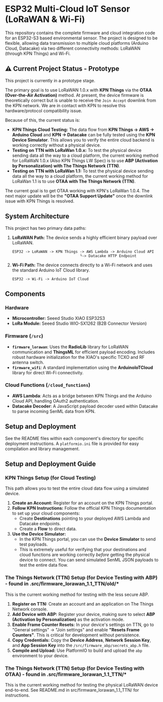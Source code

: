 # ESP32 Multi-Cloud IoT Sensor (LoRaWAN & Wi-Fi)

This repository contains the complete firmware and cloud integration code for an ESP32-S3 based environmental sensor. The project is designed to be flexible, allowing data transmission to multiple cloud platforms (Arduino Cloud, Datacake) via two different connectivity methods: LoRaWAN (through KPN Things) and Wi-Fi.


## ⚠️ Current Project Status - Prototype

This project is currently in a prototype stage.

The primary goal is to use LoRaWAN 1.0.x with **KPN Things** via the **OTAA (Over-the-Air Activation)** method. At present, the device firmware is theoretically correct but is unable to receive the `Join Accept` downlink from the KPN network. We are in contact with KPN to resolve this hardware/protocol compatibility issue.

Because of this, the current status is:
* **KPN Things Cloud Testing:** The data flow from **KPN Things -> AWS -> Arduino Cloud** and **KPN -> Datacake** can be fully tested using the **KPN Device Simulator**. This allows you to verify the entire cloud backend is working correctly without a physical device.
* **Testing on TTN with LoRaWan 1.0.x:** To test the physical device sending data all the way to a cloud platform, the current working method for LoRaWaN 1.0.x (Also KPN Things LW Spec)  is to use **ABP (Activation by Personalization) with The Things Network (TTN)**.
* **Testing on TTN with LoRaWan 1.1:** To test the physical device sending data all the way to a cloud platform, the current working method for LoRaWan 1.1 is to use **OTAA with The Things Network (TTN)**. 

The current goal is to get OTAA working with KPN's LoRaWan 1.0.4. The next major update will be the **"OTAA Support Update"** once the downlink issue with KPN Things is resolved.

## System Architecture

This project has two primary data paths:

1.  **LoRaWAN Path:** The device sends a highly efficient binary payload over LoRaWAN.
    ```
    ESP32 -> LoRaWAN -> KPN Things -> AWS Lambda -> Arduino Cloud API
                                   └-> Datacake HTTP Endpoint
    ```
2.  **Wi-Fi Path:** The device connects directly to a Wi-Fi network and uses the standard Arduino IoT Cloud library.
    ```
    ESP32 -> Wi-Fi -> Arduino IoT Cloud
    ```

## Components

### **Hardware**
* **Microcontroller:** Seeed Studio XIAO ESP32S3
* **LoRa Module:** Seeed Studio WIO-SX1262 (B2B Connector Version)

### **Firmware (`/src`)**
* **`firmware_lorawan`**: Uses the **RadioLib** library for LoRaWAN communication and **ThingsML** for efficient payload encoding. Includes robust hardware initialization for the XIAO's specific TCXO and RF antenna switch.
* **`firmware_wifi`**: A standard implementation using the **ArduinoIoTCloud** library for direct Wi-Fi connectivity.

### **Cloud Functions (`/cloud_functions`)**
* **AWS Lambda**: Acts as a bridge between KPN Things and the Arduino Cloud API, handling OAuth2 authentication.
* **Datacake Decoder**: A JavaScript payload decoder used within Datacake to parse incoming SenML data from KPN.

## Setup and Deployment
See the README files within each component's directory for specific deployment instructions. A `platformio.ini` file is provided for easy compilation and library management.




## Setup and Deployment Guide

### KPN Things Setup (for Cloud Testing)
This path allows you to test the entire cloud data flow using a simulated device.

1.  **Create an Account:** Register for an account on the KPN Things portal.
2.  **Follow KPN Instructions:** Follow the official KPN Things documentation to set up your cloud components:
    * Create **Destinations** pointing to your deployed AWS Lambda and Datacake endpoints.
    * Create a **Flow** to direct data.
3.  **Use the Device Simulator:**
    * In the KPN Things portal, you can use the **Device Simulator** to send test payloads.
    * This is extremely useful for verifying that your destinations and cloud functions are working correctly *before* getting the physical device to connect. You can send simulated SenML JSON payloads to test the entire data flow.

### The Things Network (TTN) Setup (for Device Testing with ABP) - found in .src/firmware_lorawan_1.1_TTN/old/* 
This is the current working method for testing with the less secure ABP.

1.  **Register on TTN:** Create an account and an application on The Things Network console.
2.  **Add Device with ABP:** Register your device, making sure to select **ABP (Activation by Personalization)** as the activation mode.
3.  **Enable Frame Counter Resets:** In your device's settings on TTN, go to "General settings" -> "Join settings" and enable **"Resets Frame Counters"**. This is critical for development without persistence.
4.  **Copy Credentials:** Copy the **Device Address**, **Network Session Key**, and **App Session Key** into the `/src/firmware_abp/secrets_abp.h` file.
5.  **Compile and Upload:** Use PlatformIO to build and upload the `abp` environment to your device.

### The Things Network (TTN) Setup (for Device Testing with OTAA) - found in .src/firmware_lorawan_1.1_TTN/* 
This is the current working method for testing the physical LoRaWAN device end-to-end. 
See README.md in src/firmware_lorawan_1.1_TTN/ for instructions.

